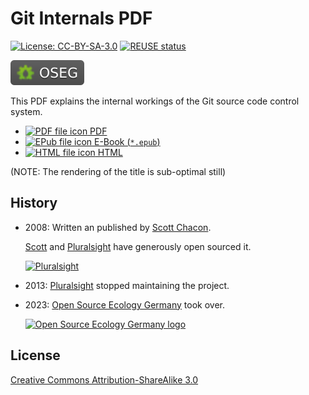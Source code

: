 <!--
SPDX-FileCopyrightText: 2013 Geoffrey Grosenbach <boss@topfunky.com>
SPDX-FileCopyrightText: 2023-2024 Robin Vobruba <hoijui.quaero@gmail.com>

SPDX-License-Identifier: CC-BY-SA-3.0
-->

# Git Internals PDF

[![License: CC-BY-SA-3.0](
    https://img.shields.io/badge/License-CC--BY--SA--3.0-blue.svg)](
    LICENSE.txt)
[![REUSE status](
    https://api.reuse.software/badge/github.com/osegermany/git-internals-pdf)](
    https://api.reuse.software/info/github.com/osegermany/git-internals-pdf)

[![In cooperation with Open Source Ecology Germany](
    https://raw.githubusercontent.com/osegermany/tiny-files/master/res/media/img/badge-oseg.svg)][OSEG]

This PDF explains the internal workings
of the Git source code control system.

- [<img src="https://upload.wikimedia.org/wikipedia/commons/thumb/8/87/PDF_file_icon.svg/195px-PDF_file_icon.svg.png" alt="PDF file icon" height="32">
  PDF][pdf]
- [<img src="https://upload.wikimedia.org/wikipedia/commons/thumb/f/f2/Epub_logo_color.svg/180px-Epub_logo_color.svg.png" alt="EPub file icon" height="32">
  E-Book (`*.epub`)][epub]
- [<img src="https://cdn4.iconfinder.com/data/icons/hodgepodge-vol-1/32/code_script_html_symbols-32.png" alt="HTML file icon" height="32">
  HTML][html]

(NOTE: The rendering of the title is sub-optimal still)

## History

- 2008:
  Written an published by [Scott Chacon][Scott].

  [Scott] and [Pluralsight] have generously open sourced it.

  [![Pluralsight](http://s.pluralsight.com/mn/img/sh/logo-v2.png)][Pluralsight]

- 2013:
  [Pluralsight] stopped maintaining the project.

- 2023:
  [Open Source Ecology Germany][OSEG] took over.

  [<img
    src="https://osegermany.gitlab.io/oseg-logo/logo_community_below.svg"
    alt="Open Source Ecology Germany logo"
    height="128">][OSEG]

## License

[Creative Commons Attribution-ShareAlike 3.0][CC-BY-SA-3.0]

[CC-BY-SA-3.0]: https://creativecommons.org/licenses/by-sa/3.0/
[epub]: https://osegermany.github.io/git-internals-doc/ebook/doc.epub
[html]: https://osegermany.github.io/git-internals-doc/html/text/s0-c00-title.html
[OSEG]: https://www.ose-germany.de/die-bewegung/
[pdf]: https://osegermany.github.io/git-internals-doc/pdf/doc.pdf
[Pluralsight]: https://www.pluralsight.com
[Scott]: https://github.com/schacon
